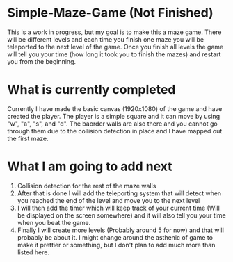 # Simple-Maze-Game (Not Finished)
This is a work in progress, but my goal is to make this a maze game. There will be different levels and each time you finish one maze you will be teleported to the next level of the game. Once you finish all levels the game will tell you your time (how long it took you to finish the mazes) and restart you from the beginning. 

# What is currently completed
Currently I have made the basic canvas (1920x1080) of the game and have created the player. The player is a simple square and it can move by using "w", "a", "s", and "d". The baorder walls are also there and you cannot go through them due to the collision detection in place and I have mapped out the first maze.

# What I am going to add next
1. Collision detection for the rest of the maze walls
2. After that is done I will add the teleporting system that will detect when you reached the end of the level and move you to the next level
3. I will then add the timer which will keep track of your current time (Will be displayed on the screen somewhere) and it will also tell you your time when you beat the game.
4. Finally I will create more levels (Probably around 5 for now) and that will probably be about it. I might change around the asthenic of game to make it prettier or something, but I don't plan to add much more than listed here. 
